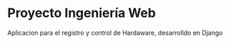 # Proyecto Ingeniería Web
Aplicacion para el registro y control de Hardaware, desarrolldo en Django
